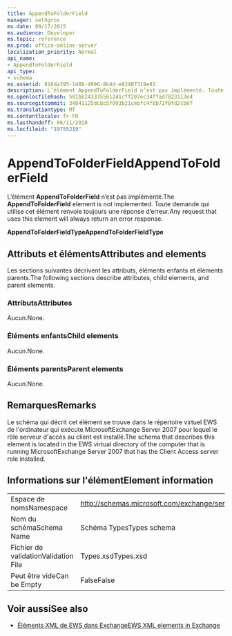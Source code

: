 ```yaml
---
title: AppendToFolderField
manager: sethgros
ms.date: 09/17/2015
ms.audience: Developer
ms.topic: reference
ms.prod: office-online-server
localization_priority: Normal
api_name:
- AppendToFolderField
api_type:
- schema
ms.assetid: 816da395-1488-4996-8b4d-e82407319e91
description: L’élément AppendToFolderField n’est pas implémenté. Toute demande qui utilise cet élément renvoie toujours une réponse d’erreur.
ms.openlocfilehash: 501bb243335561241cff207ec34ffad7023113e4
ms.sourcegitcommit: 34041125dc8c5f993b21cebfc4f8b72f0fd2cb6f
ms.translationtype: MT
ms.contentlocale: fr-FR
ms.lasthandoff: 06/11/2018
ms.locfileid: "19755219"
---
```

# <a name="appendtofolderfield"></a><span data-ttu-id="37e2a-104">AppendToFolderField</span><span class="sxs-lookup"><span data-stu-id="37e2a-104">AppendToFolderField</span></span>

<span data-ttu-id="37e2a-105">L’élément **AppendToFolderField** n’est pas implémenté.</span><span class="sxs-lookup"><span data-stu-id="37e2a-105">The **AppendToFolderField** element is not implemented.</span></span> <span data-ttu-id="37e2a-106">Toute demande qui utilise cet élément renvoie toujours une réponse d’erreur.</span><span class="sxs-lookup"><span data-stu-id="37e2a-106">Any request that uses this element will always return an error response.</span></span> 

<span data-ttu-id="37e2a-107">**AppendToFolderFieldType**</span><span class="sxs-lookup"><span data-stu-id="37e2a-107">**AppendToFolderFieldType**</span></span>

## <a name="attributes-and-elements"></a><span data-ttu-id="37e2a-108">Attributs et éléments</span><span class="sxs-lookup"><span data-stu-id="37e2a-108">Attributes and elements</span></span>

<span data-ttu-id="37e2a-109">Les sections suivantes décrivent les attributs, éléments enfants et éléments parents.</span><span class="sxs-lookup"><span data-stu-id="37e2a-109">The following sections describe attributes, child elements, and parent elements.</span></span>
  
### <a name="attributes"></a><span data-ttu-id="37e2a-110">Attributs</span><span class="sxs-lookup"><span data-stu-id="37e2a-110">Attributes</span></span>

<span data-ttu-id="37e2a-111">Aucun.</span><span class="sxs-lookup"><span data-stu-id="37e2a-111">None.</span></span>
  
### <a name="child-elements"></a><span data-ttu-id="37e2a-112">Éléments enfants</span><span class="sxs-lookup"><span data-stu-id="37e2a-112">Child elements</span></span>

<span data-ttu-id="37e2a-113">Aucun.</span><span class="sxs-lookup"><span data-stu-id="37e2a-113">None.</span></span>
  
### <a name="parent-elements"></a><span data-ttu-id="37e2a-114">Éléments parents</span><span class="sxs-lookup"><span data-stu-id="37e2a-114">Parent elements</span></span>

<span data-ttu-id="37e2a-115">Aucun.</span><span class="sxs-lookup"><span data-stu-id="37e2a-115">None.</span></span>
  
## <a name="remarks"></a><span data-ttu-id="37e2a-116">Remarques</span><span class="sxs-lookup"><span data-stu-id="37e2a-116">Remarks</span></span>

<span data-ttu-id="37e2a-117">Le schéma qui décrit cet élément se trouve dans le répertoire virtuel EWS de l'ordinateur qui exécute MicrosoftExchange Server 2007 pour lequel le rôle serveur d'accès au client est installé.</span><span class="sxs-lookup"><span data-stu-id="37e2a-117">The schema that describes this element is located in the EWS virtual directory of the computer that is running MicrosoftExchange Server 2007 that has the Client Access server role installed.</span></span>
  
## <a name="element-information"></a><span data-ttu-id="37e2a-118">Informations sur l'élément</span><span class="sxs-lookup"><span data-stu-id="37e2a-118">Element information</span></span>

|||
|:-----|:-----|
|<span data-ttu-id="37e2a-119">Espace de noms</span><span class="sxs-lookup"><span data-stu-id="37e2a-119">Namespace</span></span>  <br/> |http://schemas.microsoft.com/exchange/services/2006/types  <br/> |
|<span data-ttu-id="37e2a-120">Nom du schéma</span><span class="sxs-lookup"><span data-stu-id="37e2a-120">Schema Name</span></span>  <br/> |<span data-ttu-id="37e2a-121">Schéma Types</span><span class="sxs-lookup"><span data-stu-id="37e2a-121">Types schema</span></span>  <br/> |
|<span data-ttu-id="37e2a-122">Fichier de validation</span><span class="sxs-lookup"><span data-stu-id="37e2a-122">Validation File</span></span>  <br/> |<span data-ttu-id="37e2a-123">Types.xsd</span><span class="sxs-lookup"><span data-stu-id="37e2a-123">Types.xsd</span></span>  <br/> |
|<span data-ttu-id="37e2a-124">Peut être vide</span><span class="sxs-lookup"><span data-stu-id="37e2a-124">Can be Empty</span></span>  <br/> |<span data-ttu-id="37e2a-125">False</span><span class="sxs-lookup"><span data-stu-id="37e2a-125">False</span></span>  <br/> |
   
## <a name="see-also"></a><span data-ttu-id="37e2a-126">Voir aussi</span><span class="sxs-lookup"><span data-stu-id="37e2a-126">See also</span></span>

- [<span data-ttu-id="37e2a-127">Éléments XML de EWS dans Exchange</span><span class="sxs-lookup"><span data-stu-id="37e2a-127">EWS XML elements in Exchange</span></span>](ews-xml-elements-in-exchange.md)

